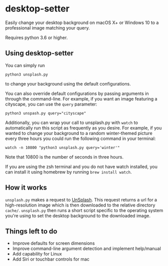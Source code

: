 # desktop-setter
Easily change your desktop background on macOS X+ or Windows 10 to a professional image matching your query. 

Requires python 3.6 or higher.

## Using desktop-setter

You can simply run 
```
python3 unsplash.py
```
to change your background using the default configurations.

You can also override default configurations by passing arguments in through the command-line.
For example, if you want an image featuring a cityscape, you can use the `query` parameter:
```
python3 unspash.py query="cityscape"
```

Additionally, you can wrap your call to unsplash.py with `watch` to automatically run this script as frequently as you desire. For example, if you wanted to change your background to a random winter-themed picture every three hours you could run the following command in your terminal:
```
watch -n 10800 "python3 unsplash.py query='winter'"
```

Note that 10800 is the number of seconds in three hours.

If you are using the zsh terminal and you do not have watch installed, you can install it using homebrew by running `brew install watch`. 

## How it works
`unsplash.py` makes a request to [UnSplash](https://api.unsplash.com/). This request returns a url for a high-resolution image which is then downloaded to the relative directory `cache/`. 
`unsplash.py` then runs a short script specific to the operating system you're using to set the desktop background to the downloaded image.


## Things left to do
 - Improve defaults for screen dimensions
 - Improve command-line argument detection and implement help/manual
 - Add capability for Linux
 - Add Siri or touchbar controls for mac
